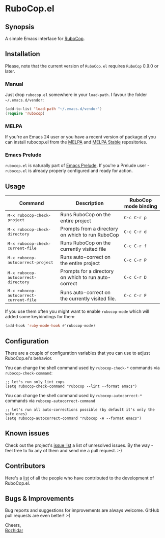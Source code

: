 # RuboCop.el

## Synopsis

A simple Emacs interface for [RuboCop](https://github.com/rubocop-hq/rubocop).

## Installation

Please, note that the current version of `RuboCop.el` requires `RuboCop` 0.9.0 or later.

### Manual

Just drop `rubocop.el` somewhere in your `load-path`. I
favour the folder `~/.emacs.d/vendor`:

```lisp
(add-to-list 'load-path "~/.emacs.d/vendor")
(require 'rubocop)
```

### MELPA

If you're an Emacs 24 user or you have a recent version of package.el
you can install rubocop.el from the [MELPA](http://melpa.org/) and
[MELPA Stable](http://stable.melpa.org/) repositories.

### Emacs Prelude

`rubocop.el` is naturally part of
[Emacs Prelude](https://github.com/bbatsov/prelude). If you're a Prelude
user - `rubocop.el` is already properly configured and ready for
action.

## Usage

Command                                         | Description                                             | RuboCop mode binding
------------------------------------------------|---------------------------------------------------------|--------------------
<kbd>M-x rubocop-check-project</kbd>            | Runs RuboCop on the entire project                      | `C-c C-r p`
<kbd>M-x rubocop-check-directory</kbd>          | Prompts from a directory on which to run RuboCop        | `C-c C-r d`
<kbd>M-x rubocop-check-current-file</kbd>       | Runs RuboCop on the currently visited file              | `C-c C-r f`
<kbd>M-x rubocop-autocorrect-project</kbd>      | Runs auto-correct on the entire project                 | `C-c C-r P`
<kbd>M-x rubocop-autocorrect-directory</kbd>    | Prompts for a directory on which to run auto-correct    | `C-c C-r D`
<kbd>M-x rubocop-autocorrect-current-file</kbd> | Runs auto-correct on the currently visited file.        | `C-c C-r F`


If you use them often you might want to enable `rubocop-mode` which will added some keybindings for them:

```lisp
(add-hook 'ruby-mode-hook #'rubocop-mode)
```

## Configuration

There are a couple of configuration variables that you can use to adjust RuboCop.el's behavior.

You can change the shell command used by `rubocop-check-*` commands via `rubocop-check-command`:

``` emacs-lisp
;; let's run only lint cops
(setq rubocop-check-command "rubocop --lint --format emacs")
```

You can change the shell command used by `rubocop-autocorrect-*` commands via `rubocop-autocorrect-command`

``` emacs-lisp
;; let's run all auto-corrections possible (by default it's only the safe ones)
(setq rubocop-autocorrect-command "rubocop -A --format emacs")
```

## Known issues

Check out the project's
[issue list](https://github.com/rubocop-hq/rubocop-emacs/issues?sort=created&direction=desc&state=open)
a list of unresolved issues. By the way - feel free to fix any of them
and send me a pull request. :-)

## Contributors

Here's a [list](https://github.com/rubocop-hq/rubocop-emacs/contributors) of all the people who have contributed to the
development of RuboCop.el.

## Bugs & Improvements

Bug reports and suggestions for improvements are always
welcome. GitHub pull requests are even better! :-)

Cheers,<br/>
[Bozhidar](http://twitter.com/bbatsov)
